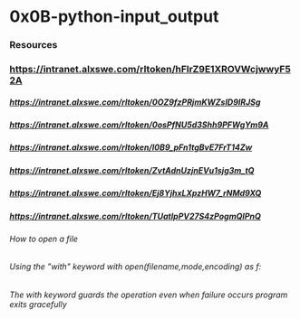 # 0x0B-python-input_output
### Resources
### https://intranet.alxswe.com/rltoken/hFlrZ9E1XROVWcjwwyF52A
##### https://intranet.alxswe.com/rltoken/0OZ9fzPRjmKWZsID9IRJSg
##### https://intranet.alxswe.com/rltoken/0osPfNU5d3Shh9PFWgYm9A
##### https://intranet.alxswe.com/rltoken/l0B9_pFn1tgBvE7FrT14Zw
##### https://intranet.alxswe.com/rltoken/ZvtAdnUzjnEVu1sjg3m_tQ
##### https://intranet.alxswe.com/rltoken/Ej8YjhxLXpzHW7_rNMd9XQ
##### https://intranet.alxswe.com/rltoken/TUatlpPV27S4zPogmQIPnQ
###### How to open a file

###### Using the "with" keyword with open(filename,mode,encoding) as f:
###### The with keyword guards the operation even when failure occurs program exits gracefully
